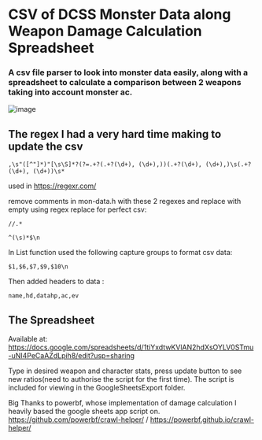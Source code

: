 ﻿# CSV of DCSS Monster Data along Weapon Damage Calculation Spreadsheet

### A csv file parser to look into monster data easily, along with a spreadsheet to calculate a comparison between 2 weapons taking into account monster ac.

![image](https://user-images.githubusercontent.com/36188103/220609936-ea0d1115-1878-44dd-ba3f-a68947988704.png)




## The regex I had a very hard time making to update the csv
`,\s"([^"]*)"[\s\S]*?(?=.+?(.+?(\d+), (\d+),))(.+?(\d+), (\d+),)\s(.+?(\d+), (\d+))\s*`

used in https://regexr.com/

remove comments in mon-data.h with these 2 regexes and replace with empty using regex replace for perfect csv:

`//.*`

`^(\s)*$\n`

In List function used the following capture groups to format csv data:

`$1,$6,$7,$9,$10\n`

Then added headers to data :

`name,hd,datahp,ac,ev`

## The Spreadsheet

Available at: https://docs.google.com/spreadsheets/d/1tiYxdtwKVlAN2hdXsOYLV0STmu-uNI4PeCaAZdLpih8/edit?usp=sharing

Type in desired weapon and character stats, press update button to see new ratios(need to authorise the script for the first time). The script is included for viewing in the GoogleSheetsExport folder.

Big Thanks to powerbf, whose implementation of damage calculation I heavily based the google sheets app script on. https://github.com/powerbf/crawl-helper/ / https://powerbf.github.io/crawl-helper/

